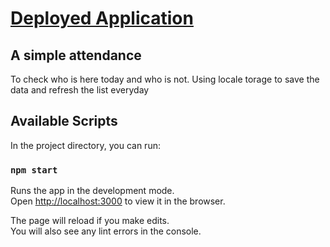 # [Deployed Application](https://attendance2.vercel.app/)
## A simple attendance
To check who is here today and who is not.
Using locale torage to save the data and refresh the list everyday

## Available Scripts

In the project directory, you can run:

### `npm start`

Runs the app in the development mode.\
Open [http://localhost:3000](http://localhost:3000) to view it in the browser.

The page will reload if you make edits.\
You will also see any lint errors in the console.
